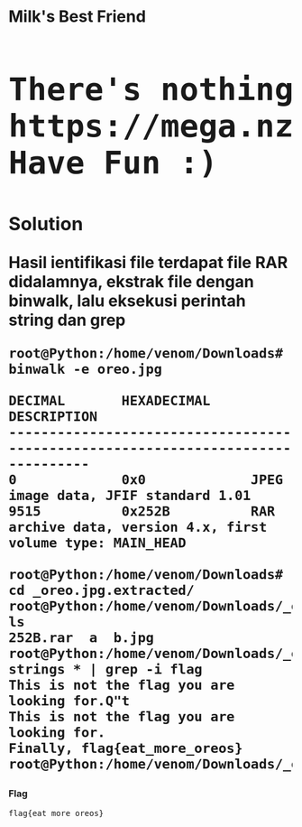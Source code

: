 <h1><b>Milk's Best Friend<h1></b>
<pre>
There's nothing I love more than oreos, lions, and winning. 
https://mega.nz/#!DC5F2KgR!P8UotyST_6n2iW5BS1yYnum8KnU0-2Amw2nq3UoMq0Y 
Have Fun :)
</pre>
</b><h3>Solution</h3></b>
<p>Hasil ientifikasi file terdapat file RAR didalamnya, ekstrak file dengan binwalk, lalu eksekusi perintah string dan grep</p>

```console
root@Python:/home/venom/Downloads# binwalk -e oreo.jpg 

DECIMAL       HEXADECIMAL     DESCRIPTION
--------------------------------------------------------------------------------
0             0x0             JPEG image data, JFIF standard 1.01
9515          0x252B          RAR archive data, version 4.x, first volume type: MAIN_HEAD

root@Python:/home/venom/Downloads# cd _oreo.jpg.extracted/
root@Python:/home/venom/Downloads/_oreo.jpg.extracted# ls
252B.rar  a  b.jpg
root@Python:/home/venom/Downloads/_oreo.jpg.extracted# strings * | grep -i flag
This is not the flag you are looking for.Q"t
This is not the flag you are looking for.
Finally, flag{eat_more_oreos}
root@Python:/home/venom/Downloads/_oreo.jpg.extracted#
```
</b><h3>Flag</h3></b>
<pre>
flag{eat_more_oreos}
</pre>
